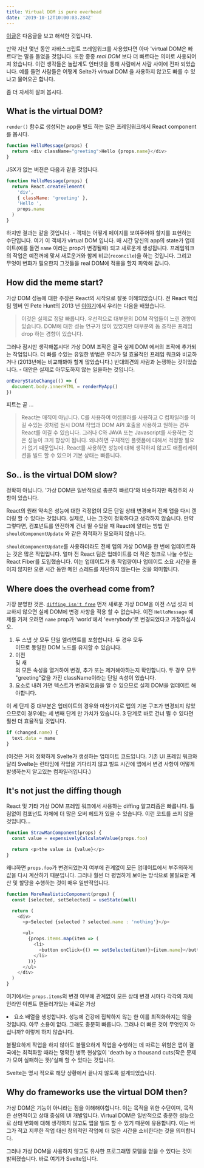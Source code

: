 ```yaml
---
title: Virtual DOM is pure overhead
date: '2019-10-12T10:00:03.284Z'
---
```


[이글](https://svelte.dev/blog/virtual-dom-is-pure-overhead)은 다음글을 보고 해석한 것입니다.

만약 지난 몇년 동안 자바스크립트 프레임워크를 사용했다면 아마 'virtual DOM은 빠르다'는 말을 들었을 것입니다. 또한 종종 _real DOM_ 보다 더 빠르다는 의미로 사용되어져 왔습니다. 이런 생각들은 놀랍게도 인터넷을 통해 사람에서 사람 사이에 전파 되었습니다. 예를 들면 사람들은 어떻게 Selte가 virtual DOM 을 사용하지 않고도 빠를 수 있냐고 물어오곤 합니다.

좀 더 자세히 살펴 봅시다.

## What is the virtual DOM?

`render()` 함수로 생성되는 app을 빌드 하는 많은 프레임워크에서 React component를 봅시다.

```javascript
function HelloMessage(props) {
  return <div className="greeting">Hello {props.name}</div>
}
```

JSX가 없는 버젼은 다음과 같을 것입니다.

```javascript
function HelloMessage(props) {
  return React.createElement(
    'div',
    { className: 'greeting' },
    'Hello ',
    props.name
  )
}
```

하지만 결과는 같을 것입니다. - 객체는 어떻게 페이지를 보여주어야 할지를 표현하는 수단입니다. 여기 이 객체가 virtual DOM 입니다. 매 시간 당신의 app의 state가 업데이트(예를 들면 `name` 이라는 prop가 변경될때) 되고 새로운게 생성됩니다. 프레임워크의 작업은 예전꺼에 맞서 새로운거와 함께 비교(`reconcile`)을 하는 것입니다. 그리고 무엇이 변화가 필요한지 그것들을 real DOM에 적용을 할지 파악해 갑니다.

## How did the meme start?

가상 DOM 성능에 대한 주장은 React의 시작으로 잘못 이해되었습니다. 전 React 핵심 팀 멤버 인 Pete Hunt의 2013 년 [이야기](https://www.youtube.com/watch?v=x7cQ3mrcKaY)에서 우리는 다음을 배웠습니다.

> 이것은 실제로 정말 빠릅니다. 우선적으로 대부분의 DOM 작업들이 느린 경향이 있습니다. DOM에 대한 성능 연구가 많이 있었지만 대부분의 돔 조작은 프레임 drop 하는 경향이 있습니다.

그러나 잠시만 생각해봅시다! 가상 DOM 조작은 결국 실제 DOM 에서의 조작에 추가되는 작업입니다. 더 빠를 수있는 유일한 방법은 우리가 덜 효율적인 프레임 워크와 비교하거나 (2013년에는 비교해봐야 할게 많았습니다.) 반대의견의 사람과 논쟁하는 것이었습니다. - 대안은 실제로 아무도하지 않는 일을하는 것입니다.

```javascript
onEveryStateChange(() => {
  document.body.innerHTML = renderMyApp()
})
```

피트는 곧 ...

> React는 매직이 아닙니다. C를 사용하여 어셈블러를 사용하고 C 컴파일러를 이길 수있는 것처럼 원시 DOM 작업과 DOM API 호출을 사용하고 원하는 경우 React를 이길 수 있습니다. 그러나 C와 JAVA 또는 Javascript를 사용하는 것은 성능이 크게 향상이 됩니다. 왜냐하면 구체적인 플랫폼에 대해서 걱정할 필요가 없기 때문입니다. React를 사용하면 성능에 대해 생각하지 않고도 애플리케이션을 빌드 할 수 있으며 기본 상태는 빠릅니다.

## So.. is the virtual DOM slow?

정확히 아닙니다. '가상 DOM은 일반적으로 충분히 빠르다'와 비슷하지만 특정주의 사항이 있습니다.

React의 원래 약속은 성능에 대한 걱정없이 모든 단일 상태 변경에서 전체 앱을 다시 렌더링 할 수 있다는 것입니다. 실제로, 나는 그것이 정확하다고 생각하지 않습니다. 만약 그렇다면, 컴포넌트를 안전하게 건너 뛸 수있을 때 React에 알리는 방법 인 `shouldComponentUpdate` 와 같은 최적화가 필요하지 않습니다.

`shouldComponentUpdate`를 사용하더라도 전체 앱의 가상 DOM을 한 번에 업데이트하는 것은 많은 작업입니다. 얼마 전 React 팀은 업데이트를 더 작은 청크로 나눌 수있는 React Fiber를 도입했습니다. 이는 업데이트가 총 작업량이나 업데이트 소요 시간을 줄이지 않지만 오랜 시간 동안 메인 스레드를 차단하지 않는다는 것을 의미합니다.

## Where does the overhead come from?

가장 분명한 것은. [`diffing isn't free`](https://twitter.com/pcwalton/status/1015694528857047040) 먼저 새로운 가상 DOM을 이전 스냅 샷과 비교하지 않으면 실제 DOM에 변경 사항을 적용 할 수 없습니다. 이전 `HelloMessage` 예제를 가져 오려면 `name` prop가 'world'에서 'everybody'로 변경되었다고 가정하십시오.

1. 두 스냅 샷 모두 단일 엘리먼트를 포함합니다. 두 경우 모두 <div>이므로 동일한 DOM 노드를 유지할 수 있습니다.
2. 이전 <div> 및 새 <div>의 모든 속성을 열거하여 변경, 추가 또는 제거해야하는지 확인합니다. 두 경우 모두 "greeting"값을 가진 className이라는 단일 속성이 있습니다.
3. 요소로 내려 가면 텍스트가 변경되었음을 알 수 있으므로 실제 DOM을 업데이트 해야합니다.

이 세 단계 중 대부분은 업데이트의 경우와 마찬가지로 앱의 기본 구조가 변경되지 않았으므로이 경우에는 세 번째 단계 만 가치가 있습니다. 3 단계로 바로 건너 뛸 수 있다면 훨씬 더 효율적일 것입니다.

```javascript
if (changed.name) {
  text.data = name
}
```

(이것은 거의 정확하게 Svelte가 생성하는 업데이트 코드입니다. 기존 UI 프레임 워크와 달리 Svelte는 런타임에 작업을 기다리지 않고 빌드 시간에 앱에서 변경 사항이 어떻게 발생하는지 알고있는 컴파일러입니다.)

## It's not just the diffing though

React 및 기타 가상 DOM 프레임 워크에서 사용하는 diffing 알고리즘은 빠릅니다. 틀림없이 컴포넌트 자체에 더 많은 오버 헤드가 있을 수 있습니다. 이런 코드를 쓰지 않을 것입니다...

```javascript
function StrawManComponent(props) {
  const value = expensivelyCalculateValue(props.foo)

  return <p>the value is {value}</p>
}
```

왜냐하면 `props.foo`가 변경되었는지 여부에 관계없이 모든 업데이트에서 부주의하게 값을 다시 계산하기 때문입니다. 그러나 훨씬 더 평범하게 보이는 방식으로 불필요한 계산 및 할당을 수행하는 것이 매우 일반적입니다.

```javascript
function MoreRealisticComponent(props) {
  const [selected, setSelected] = useState(null)

  return (
    <div>
      <p>Selected {selected ? selected.name : 'nothing'}</p>

      <ul>
        {props.items.map(item => (
          <li>
            <button onClick={() => setSelected(item)}>{item.name}</button>
          </li>
        ))}
      </ul>
    </div>
  )
}
```

여기에서는 `props.items`의 변경 여부에 관계없이 모든 상태 변경 시마다 각각의 자체 인라인 이벤트 핸들러가있는 새로운 가상 <li> 요소 배열을 생성합니다. 성능에 건강에 집착하지 않는 한 이를 최적화하지는 않을 것입니다. 아무 소용이 없다. 그래도 충분히 빠릅니다. 그러나 더 빠른 것이 무엇인지 아십니까? 이렇게 하지 않습니다.

불필요하게 작업을 하지 않아도 불필요하게 작업을 수행하는 데 따르는 위험은 앱이 결국에는 최적화할 때라는 명확한 병목 현상없이 'death by a thousand cuts(작은 문제가 모여 실패하는 뜻)'실패 할 수 있다는 것입니다.

Svelte는 명시 적으로 해당 상황에서 끝나지 않도록 설계되었습니다.

## Why do frameworks use the virtual DOM then?

가상 DOM은 기능이 아니라는 점을 이해해야합니다. 이는 목적을 위한 수단이며, 목적은 선언적이고 상태 중심의 UI 개발입니다. Virtual DOM은 일반적으로 충분한 성능으로 상태 변화에 대해 생각하지 않고도 앱을 빌드 할 수 있기 때문에 유용합니다. 이는 버그가 적고 지루한 작업 대신 창의적인 작업에 더 많은 시간을 소비한다는 것을 의미합니다.

그러나 가상 DOM을 사용하지 않고도 유사한 프로그래밍 모델을 얻을 수 있다는 것이 밝혀졌습니다. 바로 여기가 Svelte입니다.
